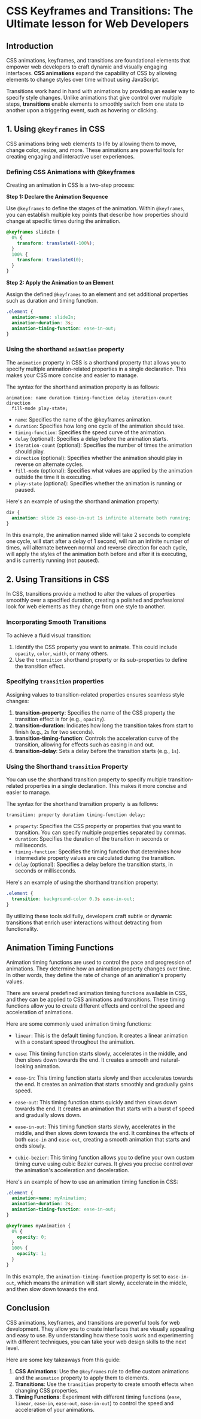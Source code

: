 # CSS Keyframes and Transitions: The Ultimate lesson for Web Developers

## Introduction

CSS animations, keyframes, and transitions are foundational elements that empower web developers to craft dynamic and visually engaging interfaces. **CSS animations** expand the capability of CSS by allowing elements to change styles over time without using JavaScript.

Transitions work hand in hand with animations by providing an easier way to specify style changes. Unlike animations that give control over multiple steps, **transitions** enable elements to smoothly switch from one state to another upon a triggering event, such as hovering or clicking.

## 1. Using `@keyframes` in CSS

CSS animations bring web elements to life by allowing them to move, change color, resize, and more. These animations are powerful tools for creating engaging and interactive user experiences.

### Defining CSS Animations with @keyframes

Creating an animation in CSS is a two-step process:

**Step 1: Declare the Animation Sequence**

Use `@keyframes` to define the stages of the animation. Within `@keyframes`, you can establish multiple key points that describe how properties should change at specific times during the animation.

```css
@keyframes slideIn {
  0% {
    transform: translateX(-100%);
  }
  100% {
    transform: translateX(0);
  }
}
```

**Step 2: Apply the Animation to an Element**

Assign the defined `@keyframes` to an element and set additional properties such as duration and timing function.

```css
.element {
  animation-name: slideIn;
  animation-duration: 3s;
  animation-timing-function: ease-in-out;
}
```

### Using the shorthand `animation` property

The `animation` property in CSS is a shorthand property that allows you to specify multiple animation-related properties in a single declaration. This makes your CSS more concise and easier to manage.

The syntax for the shorthand animation property is as follows:

```
animation: name duration timing-function delay iteration-count direction
  fill-mode play-state;
```

- `name`: Specifies the name of the @keyframes animation.
- `duration`: Specifies how long one cycle of the animation should take.
- `timing-function`: Specifies the speed curve of the animation.
- `delay` (optional): Specifies a delay before the animation starts.
- `iteration-count` (optional): Specifies the number of times the animation should play.
- `direction` (optional): Specifies whether the animation should play in reverse on alternate cycles.
- `fill-mode` (optional): Specifies what values are applied by the animation outside the time it is executing.
- `play-state` (optional): Specifies whether the animation is running or paused.

Here's an example of using the shorthand animation property:

```css
div {
  animation: slide 2s ease-in-out 1s infinite alternate both running;
}
```

In this example, the animation named slide will take 2 seconds to complete one cycle, will start after a delay of 1 second, will run an infinite number of times, will alternate between normal and reverse direction for each cycle, will apply the styles of the animation both before and after it is executing, and is currently running (not paused).

## 2. Using Transitions in CSS

In CSS, transitions provide a method to alter the values of properties smoothly over a specified duration, creating a polished and professional look for web elements as they change from one style to another.

### Incorporating Smooth Transitions

To achieve a fluid visual transition:

1.  Identify the CSS property you want to animate. This could include `opacity`, `color`, `width`, or many others.
2.  Use the `transition` shorthand property or its sub-properties to define the transition effect.

### Specifying `transition` properties

Assigning values to transition-related properties ensures seamless style changes:

1.  **transition-property**: Specifies the name of the CSS property the transition effect is for (e.g., `opacity`).
2.  **transition-duration**: Indicates how long the transition takes from start to finish (e.g., `2s` for two seconds).
3.  **transition-timing-function**: Controls the acceleration curve of the transition, allowing for effects such as easing in and out.
4.  **transition-delay**: Sets a delay before the transition starts (e.g., `1s`).

### Using the Shorthand `transition` Property

You can use the shorthand transition property to specify multiple transition-related properties in a single declaration. This makes it more concise and easier to manage.

The syntax for the shorthand transition property is as follows:

```
transition: property duration timing-function delay;
```

- `property`: Specifies the CSS property or properties that you want to transition. You can specify multiple properties separated by commas.
- `duration`: Specifies the duration of the transition in seconds or milliseconds.
- `timing-function`: Specifies the timing function that determines how intermediate property values are calculated during the transition.
- `delay` (optional): Specifies a delay before the transition starts, in seconds or milliseconds.

Here's an example of using the shorthand transition property:

```css
.element {
  transition: background-color 0.3s ease-in-out;
}
```

By utilizing these tools skillfully, developers craft subtle or dynamic transitions that enrich user interactions without detracting from functionality.

## Animation Timing Functions

Animation timing functions are used to control the pace and progression of animations. They determine how an animation property changes over time. In other words, they define the rate of change of an animation's property values.

There are several predefined animation timing functions available in CSS, and they can be applied to CSS animations and transitions. These timing functions allow you to create different effects and control the speed and acceleration of animations.

Here are some commonly used animation timing functions:

- `linear`: This is the default timing function. It creates a linear animation with a constant speed throughout the animation.

- `ease`: This timing function starts slowly, accelerates in the middle, and then slows down towards the end. It creates a smooth and natural-looking animation.

- `ease-in`: This timing function starts slowly and then accelerates towards the end. It creates an animation that starts smoothly and gradually gains speed.

- `ease-out`: This timing function starts quickly and then slows down towards the end. It creates an animation that starts with a burst of speed and gradually slows down.

- `ease-in-out`: This timing function starts slowly, accelerates in the middle, and then slows down towards the end. It combines the effects of both `ease-in` and `ease-out`, creating a smooth animation that starts and ends slowly.

- `cubic-bezier`: This timing function allows you to define your own custom timing curve using cubic Bezier curves. It gives you precise control over the animation's acceleration and deceleration.

Here's an example of how to use an animation timing function in CSS:

```css
.element {
  animation-name: myAnimation;
  animation-duration: 2s;
  animation-timing-function: ease-in-out;
}

@keyframes myAnimation {
  0% {
    opacity: 0;
  }
  100% {
    opacity: 1;
  }
}
```

In this example, the `animation-timing-function` property is set to `ease-in-out`, which means the animation will start slowly, accelerate in the middle, and then slow down towards the end.

## Conclusion

CSS animations, keyframes, and transitions are powerful tools for web development. They allow you to create interfaces that are visually appealing and easy to use. By understanding how these tools work and experimenting with different techniques, you can take your web design skills to the next level.

Here are some key takeaways from this guide:

1.  **CSS Animations**: Use the `@keyframes` rule to define custom animations and the `animation` property to apply them to elements.
2.  **Transitions**: Use the `transition` property to create smooth effects when changing CSS properties.
3.  **Timing Functions**: Experiment with different timing functions (`ease`, `linear`, `ease-in`, `ease-out`, `ease-in-out`) to control the speed and acceleration of your animations.
